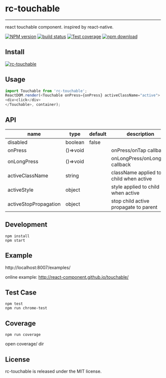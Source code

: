 # rc-touchable
---

react touchable component. inspired by react-native.

[![NPM version][npm-image]][npm-url]
[![build status][travis-image]][travis-url]
[![Test coverage][coveralls-image]][coveralls-url]
[![npm download][download-image]][download-url]

[npm-image]: http://img.shields.io/npm/v/rc-touchable.svg?style=flat-square
[npm-url]: http://npmjs.org/package/rc-touchable
[travis-image]: https://img.shields.io/travis/react-component/touchable.svg?style=flat-square
[travis-url]: https://travis-ci.org/react-component/touchable
[coveralls-image]: https://img.shields.io/coveralls/react-component/touchable.svg?style=flat-square
[coveralls-url]: https://coveralls.io/r/react-component/touchable?branch=master
[gemnasium-image]: http://img.shields.io/gemnasium/react-component/touchable.svg?style=flat-square
[gemnasium-url]: https://gemnasium.com/react-component/touchable
[node-image]: https://img.shields.io/badge/node.js-%3E=_0.10-green.svg?style=flat-square
[node-url]: http://nodejs.org/download/
[download-image]: https://img.shields.io/npm/dm/rc-touchable.svg?style=flat-square
[download-url]: https://npmjs.org/package/rc-touchable

## Install

[![rc-touchable](https://nodei.co/npm/rc-touchable.png)](https://npmjs.org/package/rc-touchable)

## Usage

```js
import Touchable from 'rc-touchable';
ReactDOM.render(<Touchable onPress={onPress} activeClassName="active">
<div>click</div>
</Touchable>, container);
```

## API

<table class="table table-bordered table-striped">
    <thead>
    <tr>
        <th style="width: 100px;">name</th>
        <th style="width: 50px;">type</th>
        <th style="width: 50px;">default</th>
        <th>description</th>
    </tr>
    </thead>
    <tbody>
        <tr>
          <td>disabled</td>
          <td>boolean</td>
          <td>false</td>
          <td></td>
        </tr>
        <tr>
          <td>onPress</td>
          <td>()=>void</td>
          <td></td>
          <td>onPress/onTap callback</td>
        </tr>
        <tr>
          <td>onLongPress</td>
          <td>()=>void</td>
          <td></td>
          <td>onLongPress/onLongTap callback</td>
        </tr>
        <tr>
          <td>activeClassName</td>
          <td>string</td>
          <td></td>
          <td>className applied to child when active</td>
        </tr>
        <tr>
          <td>activeStyle</td>
          <td>object</td>
          <td></td>
          <td>style applied to child when active</td>
        </tr>
        <tr>
          <td>activeStopPropagation</td>
          <td>object</td>
          <td></td>
          <td>stop child active propagate to parent</td>
        </tr>
    </tbody>
</table>


## Development

```
npm install
npm start
```

## Example

http://localhost:8007/examples/

online example: http://react-component.github.io/touchable/


## Test Case

```
npm test
npm run chrome-test
```

## Coverage

```
npm run coverage
```

open coverage/ dir


## License

rc-touchable is released under the MIT license.
